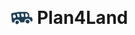 <p align="left">
  <img src="../img/plan4landlogo.png" alt="Plan4Land Logo" width="40" style="vertical-align: middle;"/>
  <span style="font-size: 28px; font-weight: bold; vertical-align: middle;">Plan4Land</span>
</p>